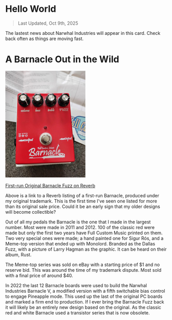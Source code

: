 # Hello World

>Last Updated, Oct 9th, 2025

The lastest news about Narwhal Industries will appear in this card. Check back often as things are moving fast. 

# A Barnacle Out in the Wild

[![Original Barnacle](/_img/md_barnaclebill.jpg "Barnacle")](https://www.awin1.com/cread.php?awinmid=67144&awinaffid=2579497&ued=https%3A%2F%2Freverb.com%2Fitem%2F92219419-full-custom-music-barnacle-fuzz-pedal-2010-s-ted)

[First-run Original Barnacle Fuzz on Reverb](https://www.awin1.com/cread.php?awinmid=67144&awinaffid=2579497&ued=https%3A%2F%2Freverb.com%2Fitem%2F92219419-full-custom-music-barnacle-fuzz-pedal-2010-s-ted)

Above is a link to a Reverb listing of a first-run Barnacle, produced under my original trademark. This is the first time I've seen one listed for more than its original sale price. Could it be an early sign that my older designs will become collectible?

Out of all my pedals the Barnacle is the one that I made in the largest number. Most were made in 2011 and 2012. 100 of the classic red were made but only the first two years have Full Custom Music printed on them. Two very special ones were made; a hand painted one for Sigur Rós, and a Meme-top version that ended up with Monolord. Branded as the Dallas Fuzz, with a picture of Larry Hagman as the graphic. It can be heard on their album, Rust. 

The Meme-top series was sold on eBay with a starting price of $1 and no reserve bid. This was around the time of my trademark dispute. Most sold with a final price of around $40. 

In 2022 the last 12 Barnacle boards were used to build the Narwhal Industries Barnacle V, a modified version with a fifth switchable bias control to engage Pineapple mode. This used up the last of the original PC boards and marked a firm end to production. If I ever bring the Barnacle Fuzz back it will likely be an entirely new design based on the original. As the classic red and white Barnacle used a transistor series that is now obsolete. 